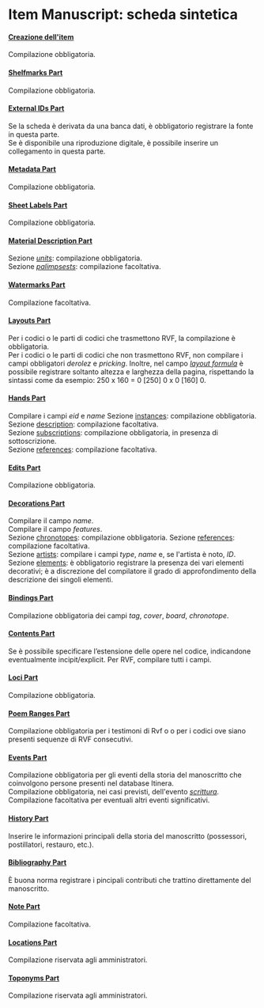 # Item Manuscript: scheda sintetica

#### [Creazione dell'item](Item_Manuscript_Metadata.md)
Compilazione obbligatoria.

#### [Shelfmarks Part](Shelfmarks_Part.md)
Compilazione obbligatoria.

#### [External IDs Part](External_Ids_Part_Manuscript.md) 
Se la scheda è derivata da una banca dati, è obbligatorio registrare la fonte in questa parte.  
Se è disponibile una riproduzione digitale, è possibile inserire un collegamento in questa parte.  

#### [Metadata Part](Metadata_Part.md)
Compilazione obbligatoria.

#### [Sheet Labels Part](Sheet_Labels_Part.md)
Compilazione obbligatoria.  

#### [Material Description Part](Material_Description_Part.md)
Sezione [_units_](Material_Description_Part.md#units): compilazione obbligatoria.  
Sezione [_palimpsests_](Material_Description_Part.md#palimpsests): compilazione facoltativa.  

#### [Watermarks Part](Watermarks_Part.md)
Compilazione facoltativa.  

#### [Layouts Part](Layouts_Part.md)  
Per i codici o le parti di codici che trasmettono RVF, la compilazione è obbligatoria.  
Per i codici o le parti di codici che non trasmettono RVF, non compilare i campi obbligatori _derolez_ e _pricking_. Inoltre, nel campo [_layout formula_](Layouts_Part.md#layout-formula) è possibile registrare soltanto altezza e larghezza della pagina, rispettando la sintassi come da esempio: 250 x 160 = 0 [250] 0 x 0 [160] 0.  

#### [Hands Part](Hands_Part.md)
Compilare i campi _eid_ e _name_
Sezione [instances](Hands_Part.md#instances): compilazione obbligatoria.  
Sezione [description](Hands_Part.md#descriptions): compilazione facoltativa.  
Sezione [subscriptions](Hands_Part.md#subscriptions): compilazione obbligatoria, in presenza di sottoscrizione.  
Sezione [references](Hands_Part.md#references): compilazione facoltativa.  

#### [Edits Part](Edits_Part.md)
Compilazione obbligatoria.  

#### [Decorations Part](Decorations_Part.md)  
Compilare il campo _name_.  
Compilare il campo _features_.  
Sezione [chronotopes](Decorations_Part.md#chronotopes): compilazione obbligatoria. 
Sezione [references](Decorations_Part.md#references): compilazione facoltativa.  
Sezione [artists](Decorations_Part.md#artist): compilare i campi _type_, _name_ e, se l'artista è noto, _ID_.  
Sezione [elements](Decorations_Part.md#elements---informazioni-generali): è obbligatorio registrare la presenza dei vari elementi decorativi; è a discrezione del compilatore il grado di approfondimento della descrizione dei singoli elementi.  

#### [Bindings Part](Bindings_Part.md) 
Compilazione obbligatoria dei campi _tag_, _cover_, _board_, _chronotope_.

#### [Contents Part](Contents_Part.md)
Se è possibile specificare l’estensione delle opere nel codice, indicandone eventualmente incipit/explicit.
Per RVF, compilare tutti i campi.

#### [Loci Part](Loci_Part.md)
Compilazione obbligatoria.  

#### [Poem Ranges Part](Poem_Ranges_Part.md)
Compilazione obbligatoria per i testimoni di Rvf o o per i codici ove siano presenti sequenze di RVF consecutivi.   

#### [Events Part](Events_Part.md)
Compilazione obbligatoria per gli eventi della storia del manoscritto che coinvolgono persone presenti nel database Itinera.  
Compilazione obbligatoria, nei casi previsti, dell'evento [_scrittura_](Events_Thesaurus_Manuscript.md#scrittura).  
Compilazione facoltativa per eventuali altri eventi significativi.  

#### [History Part](History_Part.md)
Inserire le informazioni principali della storia del manoscritto (possessori, postillatori, restauro, etc.).  

#### [Bibliography Part](External_Bibliography_Part.md)  
È buona norma registrare i pincipali contributi che trattino direttamente del manoscritto.    

#### [Note Part](Note_Part.md)
Compilazione facoltativa. 

#### [Locations Part](Locations_Part.md)
Compilazione riservata agli amministratori.  

#### [Toponyms Part](Toponyms_Part.md)
Compilazione riservata agli amministratori.  
